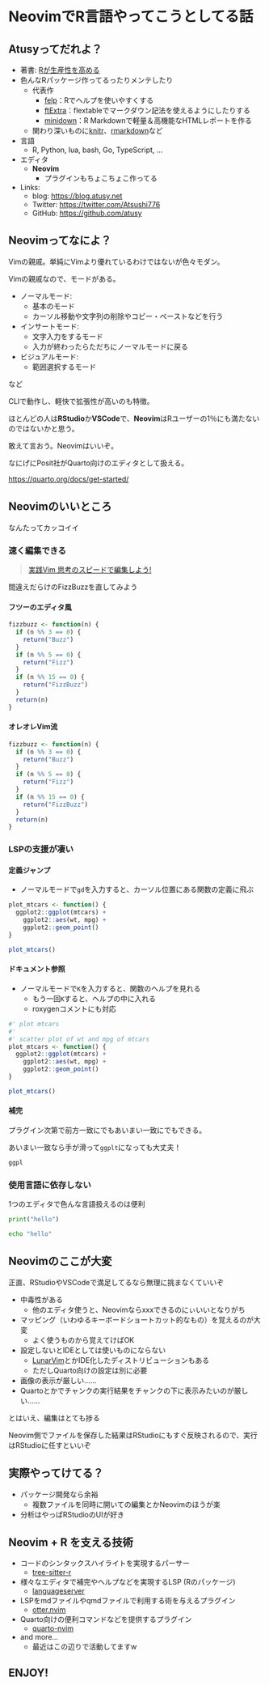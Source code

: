 # NeovimでR言語やってこうとしてる話

## Atusyってだれよ？

- 著書: [Rが生産性を高める]
- 色んなRパッケージ作ってるったりメンテしたり
    - 代表作
        - [felp]：Rでヘルプを使いやすくする
        - [ftExtra]：flextableでマークダウン記法を使えるようにしたりする
        - [minidown]：R Markdownで軽量＆高機能なHTMLレポートを作る
    - 関わり深いものに[knitr]、[rmarkdown]など
- 言語
    - R, Python, lua, bash, Go, TypeScript, ...
- エディタ
    - **Neovim**
        - プラグインもちょこちょこ作ってる
- Links:
    - blog: <https://blog.atusy.net>
    - Twitter: <https://twitter.com/Atsushi776>
    - GitHub: <https://github.com/atusy>

## Neovimってなによ？

Vimの親戚。単純にVimより優れているわけではないが色々モダン。

Vimの親戚なので、モードがある。

- ノーマルモード:
    - 基本のモード
    - カーソル移動や文字列の削除やコピー・ペーストなどを行う
- インサートモード:
    - 文字入力をするモード
    - 入力が終わったらただちにノーマルモードに戻る
- ビジュアルモード:
    - 範囲選択するモード

など

CLIで動作し、軽快で拡張性が高いのも特徴。

ほとんどの人は**RStudio**か**VSCode**で、**Neovim**はRユーザーの1％にも満たないのではないかと思う。

敢えて言おう。Neovimはいいぞ。

なにげにPosit社がQuarto向けのエディタとして扱える。

<https://quarto.org/docs/get-started/>

## Neovimのいいところ

なんたってカッコイイ

### 速く編集できる

> [実践Vim 思考のスピードで編集しよう!]

間違えだらけのFizzBuzzを直してみよう

#### フツーのエディタ風

```r
fizzbuzz <- function(n) {
  if (n %% 3 == 0) {
    return("Buzz")
  }
  if (n %% 5 == 0) {
    return("Fizz")
  }
  if (n %% 15 == 0) {
    return("FizzBuzz")
  }
  return(n)
}
```

#### オレオレVim流

```r
fizzbuzz <- function(n) {
  if (n %% 3 == 0) {
    return("Buzz")
  }
  if (n %% 5 == 0) {
    return("Fizz")
  }
  if (n %% 15 == 0) {
    return("FizzBuzz")
  }
  return(n)
}
```

### LSPの支援が凄い

#### 定義ジャンプ

- ノーマルモードで`gd`を入力すると、カーソル位置にある関数の定義に飛ぶ

```r
plot_mtcars <- function() {
  ggplot2::ggplot(mtcars) +
    ggplot2::aes(wt, mpg) +
    ggplot2::geom_point()
}

plot_mtcars()
```

#### ドキュメント参照

- ノーマルモードで`K`を入力すると、関数のヘルプを見れる
    - もう一回`K`すると、ヘルプの中に入れる
    - roxygenコメントにも対応

```r
#' plot mtcars
#'
#' scatter plot of wt and mpg of mtcars
plot_mtcars <- function() {
  ggplot2::ggplot(mtcars) +
    ggplot2::aes(wt, mpg) +
    ggplot2::geom_point()
}

plot_mtcars()
```

#### 補完

プラグイン次第で前方一致にでもあいまい一致にでもできる。

あいまい一致なら手が滑って`ggplt`になっても大丈夫！

```r
ggpl
```

### 使用言語に依存しない

1つのエディタで色んな言語扱えるのは便利

```python
print("hello")
```

```bash
echo "hello"
```

## Neovimのここが大変

正直、RStudioやVSCodeで満足してるなら無理に挑まなくていいぞ

- 中毒性がある
    - 他のエディタ使うと、Neovimならxxxできるのにぃいいとなりがち
- マッピング（いわゆるキーボードショートカット的なもの）を覚えるのが大変
    - よく使うものから覚えてけばOK
- 設定しないとIDEとしては使いものにならない
    - [LunarVim]とかIDE化したディストリビューションもある
    - ただしQuarto向けの設定は別に必要
- 画像の表示が厳しい……
- Quartoとかでチャンクの実行結果をチャンクの下に表示みたいのが厳しい……

とはいえ、編集はとても捗る

Neovim側でファイルを保存した結果はRStudioにもすぐ反映されるので、実行はRStudioに任すといいぞ

## 実際やってけてる？

- パッケージ開発なら余裕
    - 複数ファイルを同時に開いての編集とかNeovimのほうが楽
- 分析はやっぱRStudioのUIが好き

## Neovim + R を支える技術

- コードのシンタックスハイライトを実現するパーサー
    - [tree-sitter-r](https://github.com/r-lib/tree-sitter-r)
- 様々なエディタで補完やヘルプなどを実現するLSP (Rのパッケージ)
    - [languageserver](https://github.com/REditorSupport/languageserver)
- LSPをmdファイルやqmdファイルで利用する術を与えるプラグイン
    - [otter.nvim](https://github.com/jmbuhr/otter.nvim)
- Quarto向けの便利コマンドなどを提供するプラグイン
    - [quarto-nvim](https://github.com/quarto-dev/quarto-nvim)
- and more...
    - 最近はこの辺りで活動してますw

## ENJOY!

[Rが生産性を高める]: https://gihyo.jp/book/2022/978-4-297-12524-0

[実践Vim 思考のスピードで編集しよう!]: https://www.amazon.co.jp/%E5%AE%9F%E8%B7%B5Vim-%E6%80%9D%E8%80%83%E3%81%AE%E3%82%B9%E3%83%94%E3%83%BC%E3%83%89%E3%81%A7%E7%B7%A8%E9%9B%86%E3%81%97%E3%82%88%E3%81%86-Drew-Neil/dp/4048916599

[felp]: https://github.com/atusy/felp
[ftExtra]: https://github.com/atusy/minidown
[minidown]: https://github.com/atusy/minidown
[knitr]: https://github.com/yihui/knitr
[rmarkdown]: https://github.com/rstudio/rmarkdown
[LunarVim]: https://www.lunarvim.org/
